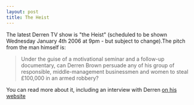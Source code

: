 ```yaml
--- 
layout: post
title: The Heist
---
```

The latest Derren TV show is "the Heist" (scheduled to be shown Wednesday January 4th 2006 at 9pm - but subject to change).The pitch from the man himself is:<blockquote>Under the guise of a motivational seminar and a follow-up documentary, can Derren Brown persuade any of his group of responsible, middle-management businessmen and women to steal £100,000 in an armed robbery?</blockquote>You can read more about it, including an interview with Derren [on his website](http://www.derrenbrown.co.uk/news/heist)
